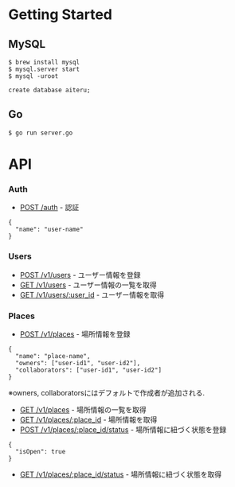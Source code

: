 # Getting Started
## MySQL
```
$ brew install mysql
$ mysql.server start
$ mysql -uroot

create database aiteru;
```

## Go
```
$ go run server.go
```

# API

### Auth
* [POST /auth](docs/v1/auth_post.md) - 認証
```
{
  "name": "user-name"
}
```

### Users
* [POST /v1/users](docs/v1/users_post.md) - ユーザー情報を登録
* [GET /v1/users](docs/v1/users_get.md) - ユーザー情報の一覧を取得
* [GET /v1/users/:user_id](docs/v1/users_id_get.md) - ユーザー情報を取得


### Places
* [POST /v1/places](docs/v1/places_post.md) - 場所情報を登録
```
{
  "name": "place-name",
  "owners": ["user-id1", "user-id2"],
  "collaborators": ["user-id1", "user-id2"]
}
```
※owners, collaboratorsにはデフォルトで作成者が追加される.

* [GET /v1/places](docs/v1/places_get.md) - 場所情報の一覧を取得
* [GET /v1/places/:place_id](docs/v1/places_id_get.md) - 場所情報を取得
* [POST /v1/places/:place_id/status](docs/v1/places_id_status_post.md) - 場所情報に紐づく状態を登録
```
{
  "isOpen": true
}
```
* [GET /v1/places/:place_id/status](docs/v1/places_id_status_get.md) - 場所情報に紐づく状態を取得